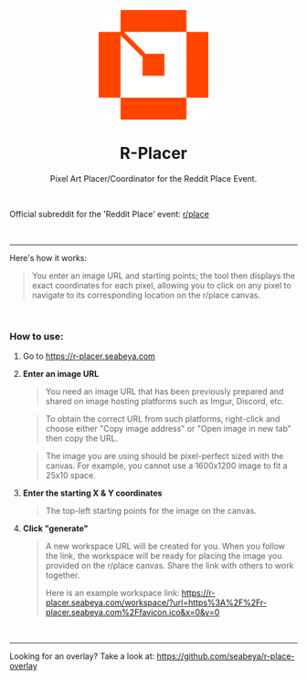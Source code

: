 <p align="center">
  <img src="./public/icons/icon-192x192.png" height="192">
</p>

<h1 align="center">R-Placer</h1>

<p align="center">
  Pixel Art Placer/Coordinator for the Reddit Place Event.
</p>

<br>

Official subreddit for the 'Reddit Place' event: [r/place](https://www.reddit.com/r/place/ "r/place")

<br>

<hr>

Here's how it works:

> You enter an image URL and starting points; the tool then displays the exact coordinates for each pixel, allowing you to click on any pixel to navigate to its corresponding location on the r/place canvas.

<br>

### How to use:

1. Go to https://r-placer.seabeya.com
2. **Enter an image URL**

   > You need an image URL that has been previously prepared and shared on image hosting platforms such as Imgur, Discord, etc.

   > To obtain the correct URL from such platforms, right-click and choose either "Copy image address" or "Open image in new tab" then copy the URL.

   > The image you are using should be pixel-perfect sized with the canvas. For example, you cannot use a 1600x1200 image to fit a 25x10 space.

3. **Enter the starting X & Y coordinates**
   > The top-left starting points for the image on the canvas.
4. **Click "generate"**
   > A new workspace URL will be created for you. When you follow the link, the workspace will be ready for placing the image you provided on the r/place canvas. Share the link with others to work together.
   > 
   > Here is an example workspace link: https://r-placer.seabeya.com/workspace/?url=https%3A%2F%2Fr-placer.seabeya.com%2Ffavicon.ico&x=0&y=0

<br>

<hr>

Looking for an overlay? Take a look at: https://github.com/seabeya/r-place-overlay

<br>
